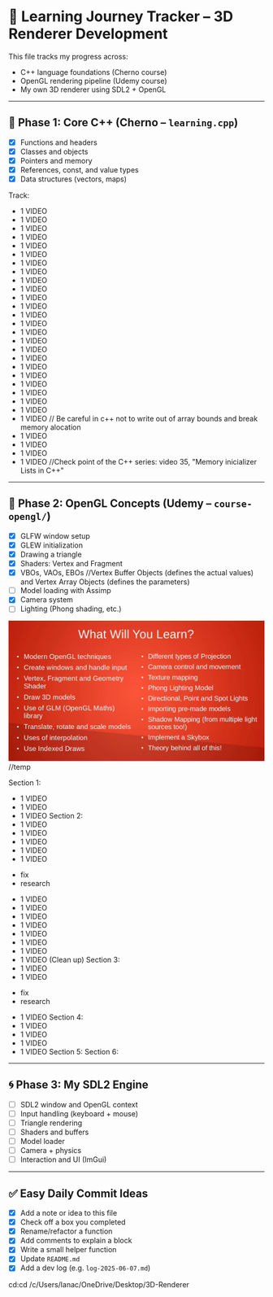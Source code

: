 # 🎯 Learning Journey Tracker – 3D Renderer Development

This file tracks my progress across:
- C++ language foundations (Cherno course)
- OpenGL rendering pipeline (Udemy course)
- My own 3D renderer using SDL2 + OpenGL

---

## 🧱 Phase 1: Core C++ (Cherno – `learning.cpp`)
- [X] Functions and headers
- [x] Classes and objects
- [X] Pointers and memory
- [X] References, const, and value types
- [X] Data structures (vectors, maps)

Track:
- 1 VIDEO
- 1 VIDEO
- 1 VIDEO
- 1 VIDEO
- 1 VIDEO
- 1 VIDEO
- 1 VIDEO
- 1 VIDEO
- 1 VIDEO
- 1 VIDEO
- 1 VIDEO
- 1 VIDEO
- 1 VIDEO
- 1 VIDEO
- 1 VIDEO
- 1 VIDEO
- 1 VIDEO
- 1 VIDEO
- 1 VIDEO
- 1 VIDEO
- 1 VIDEO
- 1 VIDEO
- 1 VIDEO
- 1 VIDEO
- 1 VIDEO // Be careful in c++ not to write out of array bounds and break memory alocation
- 1 VIDEO
- 1 VIDEO
- 1 VIDEO
- 1 VIDEO
//Check point of the C++ series: video 35, "Memory inicializer Lists in C++"

---

## 🔺 Phase 2: OpenGL Concepts (Udemy – `course-opengl/`)
- [X] GLFW window setup
- [X] GLEW initialization
- [X] Drawing a triangle
- [X] Shaders: Vertex and Fragment
- [X] VBOs, VAOs, EBOs //Vertex Buffer Objects (defines the actual values) and Vertex Array Objects (defines the parameters)
- [ ] Model loading with Assimp
- [X] Camera system
- [ ] Lighting (Phong shading, etc.)

![alt text](image.png) //temp

Section 1:
  - 1 VIDEO
  - 1 VIDEO
  - 1 VIDEO
Section 2:
  - 1 VIDEO
  - 1 VIDEO
  - 1 VIDEO
  - 1 VIDEO
  - 1 VIDEO
  + fix
  + research
  - 1 VIDEO
  - 1 VIDEO
  - 1 VIDEO
  - 1 VIDEO
  - 1 VIDEO
  - 1 VIDEO
  - 1 VIDEO
  - 1 VIDEO (Clean up)
Section 3:
  - 1 VIDEO
  - 1 VIDEO
  + fix
  + research
  - 1 VIDEO
Section 4:
  - 1 VIDEO
  - 1 VIDEO
  - 1 VIDEO
  - 1 VIDEO
Section 5:
Section 6:

---

## 🌀 Phase 3: My SDL2 Engine
- [ ] SDL2 window and OpenGL context
- [ ] Input handling (keyboard + mouse)
- [ ] Triangle rendering
- [ ] Shaders and buffers
- [ ] Model loader
- [ ] Camera + physics
- [ ] Interaction and UI (ImGui)

---

## ✅ Easy Daily Commit Ideas
- [X] Add a note or idea to this file
- [X] Check off a box you completed
- [X] Rename/refactor a function
- [X] Add comments to explain a block
- [X] Write a small helper function
- [X] Update `README.md`
- [X] Add a dev log (e.g. `log-2025-06-07.md`)

cd:cd /c/Users/lanac/OneDrive/Desktop/3D-Renderer
